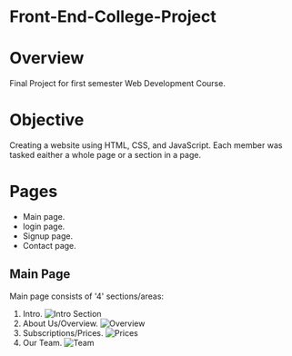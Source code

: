 # Front-End-College-Project

# Overview
Final Project for first semester Web Development Course.

# Objective
Creating a website using HTML, CSS, and JavaScript. Each member was tasked eaither a whole page or a section in a page.

# Pages
- Main page.
- login page.
- Signup page.
- Contact page.

## Main Page
Main page consists of '4' sections/areas:

1. Intro.
![Intro Section](https://i.imgur.com/JbhGDks.png)
2. About Us/Overview.
![Overview](https://i.imgur.com/1iA80Fm.png)
3. Subscriptions/Prices.
![Prices](https://i.imgur.com/pIpZWdJ.png)
4. Our Team.
![Team](https://i.imgur.com/u7Q3EH8.png)
